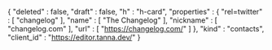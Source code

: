 {
  "deleted" : false,
  "draft" : false,
  "h" : "h-card",
  "properties" : {
    "rel=twitter" : [ "changelog" ],
    "name" : [ "The Changelog" ],
    "nickname" : [ "changelog.com" ],
    "url" : [ "https://changelog.com/" ]
  },
  "kind" : "contacts",
  "client_id" : "https://editor.tanna.dev/"
}
